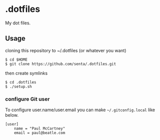 # .dotfiles

My dot files.

## Usage

cloning this repository to ~/.dotfiles (or whatever you want)

```
$ cd $HOME
$ git clone https://github.com/senta/.dotfiles.git
```

then create symlinks

```
$ cd .dotfiles
$ ./setup.sh
```

### configure Git user

To configure user.name/user.email you can make `~/.gitconfig.local` like below.

```
[user]
    name = "Paul McCartney"
    email = paul@beatle.com
```

